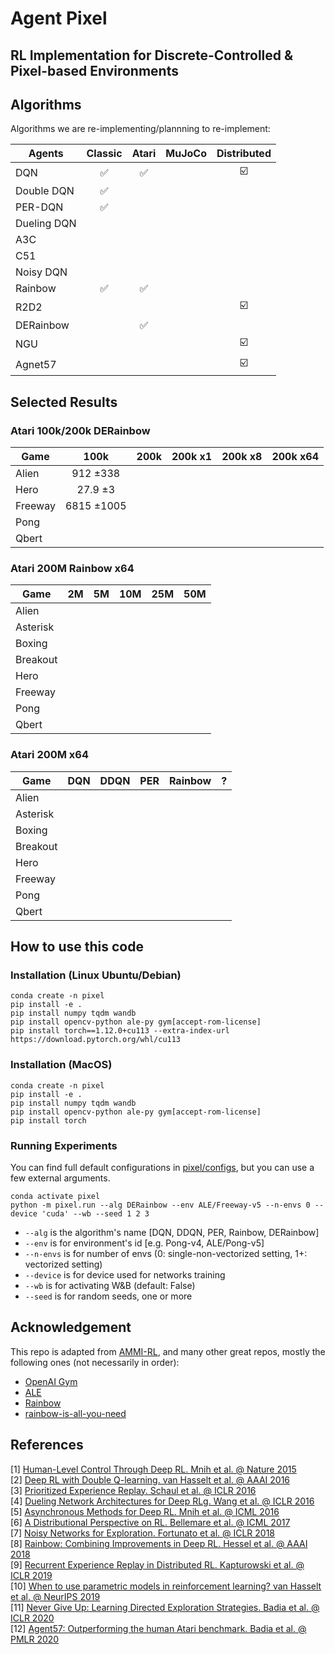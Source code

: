 # Agent Pixel

## RL Implementation for Discrete-Controlled & Pixel-based Environments

## Algorithms
Algorithms we are re-implementing/plannning to re-implement:

| Agents | Classic | Atari | MuJoCo | Distributed |
| --- | :---: | :---: | :---: | :---: |
| DQN | ✅ | ✅ |  | ☑️ |
| Double DQN | ✅ |  |  |  |
| PER-DQN | ✅ |  |  |  |
| Dueling DQN |  |  |  |  |
| A3C |  |  |  |  |
| C51 |  |  |  |  |
| Noisy DQN |  |  |  |  |
| Rainbow | ✅ | ✅ |  |  |
| R2D2 |  |  |  | ☑️ |
| DERainbow |  | ✅ |  |  |
| NGU |  |  |  | ☑️ |
| Agnet57 |  |  |  | ☑️ |

## Selected Results
### Atari 100k/200k DERainbow
| Game | 100k | 200k | 200k x1 | 200k x8 | 200k x64 |
| --- | :---: | :---: | :---: | :---: | :---: |
| Alien | 912 ±338 |  |  |  |  |
| Hero | 27.9 ±3 |  |  |  |  |
| Freeway | 6815 ±1005 |  |  |  |  |
| Pong |  |  |  |  |  |
| Qbert |  |  |  |  |  |

### Atari 200M Rainbow x64
| Game | 2M | 5M | 10M | 25M | 50M |
| --- | :---: | :---: | :---: | :---: | :---: |
| Alien |  |  |  |  |  |
| Asterisk |  |  |  |  |  |
| Boxing |  |  |  |  |  |
| Breakout |  |  |  |  |  |
| Hero |  |  |  |  |  |
| Freeway |  |  |  |  |  |
| Pong |  |  |  |  |  |
| Qbert |  |  |  |  |  |

### Atari 200M x64
| Game | DQN | DDQN | PER | Rainbow | ? |
| --- | :---: | :---: | :---: | :---: | :---: |
| Alien |  |  |  |  |  |
| Asterisk |  |  |  |  |  |
| Boxing |  |  |  |  |  |
| Breakout |  |  |  |  |  |
| Hero |  |  |  |  |  |
| Freeway |  |  |  |  |  |
| Pong |  |  |  |  |  |
| Qbert |  |  |  |  |  |

## How to use this code
### Installation (Linux Ubuntu/Debian)
```
conda create -n pixel
pip install -e .
pip install numpy tqdm wandb
pip install opencv-python ale-py gym[accept-rom-license]
pip install torch==1.12.0+cu113 --extra-index-url https://download.pytorch.org/whl/cu113
```

### Installation (MacOS)
```
conda create -n pixel
pip install -e .
pip install numpy tqdm wandb
pip install opencv-python ale-py gym[accept-rom-license]
pip install torch
```

### Running Experiments
You can find full default configurations in [pixel/configs](https://github.com/RamiSketcher/AgentPixel/tree/main/pixel/configs), but you can use a few external arguments.
```
conda activate pixel
python -m pixel.run --alg DERainbow --env ALE/Freeway-v5 --n-envs 0 --device 'cuda' --wb --seed 1 2 3
```
* ```--alg``` is the algorithm's name [DQN, DDQN, PER, Rainbow, DERainbow]
* ```--env``` is for environment's id [e.g. Pong-v4, ALE/Pong-v5]
* ```--n-envs``` is for number of envs (0: single-non-vectorized setting, 1+: vectorized setting)
* ```--device``` is for device used for networks training
* ```--wb``` is for activating W&B (default: False)
* ```--seed``` is for random seeds, one or more


## Acknowledgement
This repo is adapted from [AMMI-RL](https://github.com/RamiSketcher/AMMI-RL), and many other great repos, mostly the following ones (not necessarily in order):
- [OpenAI Gym](https://github.com/openai/gym)
- [ALE](https://github.com/mgbellemare/Arcade-Learning-Environment)
- [Rainbow](https://github.com/Kaixhin/Rainbow)
- [rainbow-is-all-you-need](https://github.com/Curt-Park/rainbow-is-all-you-need/)

## References 

[1] [Human-Level Control Through Deep RL. Mnih et al. @ Nature 2015](https://www.nature.com/articles/nature14236)  
[2] [Deep RL with Double Q-learning. van Hasselt et al. @ AAAI 2016](https://arxiv.org/abs/1509.06461)  
[3] [Prioritized Experience Replay. Schaul et al. @ ICLR 2016](https://arxiv.org/abs/1511.05952?context=cs)  
[4] [Dueling Network Architectures for Deep RLg. Wang et al. @ ICLR 2016](https://arxiv.org/abs/1511.06581)  
[5] [Asynchronous Methods for Deep RL. Mnih et al. @ ICML 2016](https://arxiv.org/abs/1602.01783)  
[6] [A Distributional Perspective on RL. Bellemare et al. @ ICML 2017](https://arxiv.org/abs/1707.06887)  
[7] [Noisy Networks for Exploration. Fortunato et al. @ ICLR 2018](https://arxiv.org/abs/1706.10295)  
[8] [Rainbow: Combining Improvements in Deep RL. Hessel et al. @ AAAI 2018](https://arxiv.org/abs/1710.02298)  
[9] [Recurrent Experience Replay in Distributed RL. Kapturowski et al. @ ICLR 2019](https://www.deepmind.com/publications/recurrent-experience-replay-in-distributed-reinforcement-learning)  
[10] [When to use parametric models in reinforcement learning? van Hasselt et al. @ NeurIPS 2019](https://arxiv.org/abs/1906.05243)  
[11] [Never Give Up: Learning Directed Exploration Strategies. Badia et al. @ ICLR 2020](https://arxiv.org/abs/2002.06038)  
[12] [Agent57: Outperforming the human Atari benchmark. Badia et al. @ PMLR 2020](https://arxiv.org/abs/2003.13350)  
